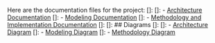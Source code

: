 Here are the documentation files for the project:
[]: 
[]: - [Architecture Documentation](docs/documentation/architecture.md)
[]: - [Modeling Documentation](docs/documentation/modeling.md)
[]: - [Methodology and Implementation Documentation](docs/documentation/methodology.md)
[]: 
[]: ## Diagrams
[]: 
[]: - [Architecture Diagram](docs/diagram/architecture.md)
[]: - [Modeling Diagram](docs/diagram/modeling.md)
[]: - [Methodology Diagram](docs/diagram/methodology.md)